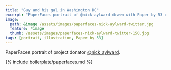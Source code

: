 ```yaml
---
title: "Guy and his gal in Washington DC"
excerpt: "PaperFaces portrait of @nick-aylward drawn with Paper by 53 on an iPad."
image: 
  path: &image /assets/images/paperfaces-nick-aylward-twitter.jpg 
  feature: *image
  thumb: /assets/images/paperfaces-nick-aylward-twitter-150.jpg
tags: [portrait, illustration, Paper by 53]
---
```


PaperFaces portrait of project donator [@nick_aylward](http://twitter.com/nick_aylward).

{% include boilerplate/paperfaces.md %}
